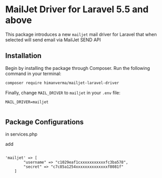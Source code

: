 # MailJet Driver for Laravel 5.5 and above


This package introduces a new `mailjet` mail driver for Laravel that when selected will
send email via MailJet SEND API

## Installation

Begin by installing the package through Composer. Run the following command in your terminal:

```bash
composer require himanverma/mailjet-laravel-driver
```


Finally, change `MAIL_DRIVER` to `mailjet` in your `.env` file:

```
MAIL_DRIVER=mailjet


```

## Package Configurations
in services.php 

add

```

'mailjet' => [
        "username" => "c1029eaf1cxxxxxxxxxxxfc3ba578",
        "secret" => "c7c85a1254xxxxxxxxxxxxxxf8081f"
    ]

```
